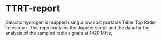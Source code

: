 # TTRT-report
Galactic hydrogen is mapped using a low cost portable Table Top Radio Telescope. This repo contains the Jupyter script and the data for the analysis of the sampled radio signals at 1420 MHz,
